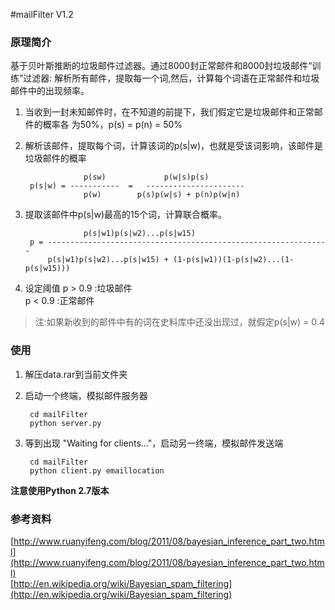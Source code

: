 ﻿#mailFilter V1.2

### 原理简介

基于贝叶斯推断的垃圾邮件过滤器。通过8000封正常邮件和8000封垃圾邮件“训练”过滤器:
解析所有邮件，提取每一个词,然后，计算每个词语在正常邮件和垃圾邮件中的出现频率。

1. 当收到一封未知邮件时，在不知道的前提下，我们假定它是垃圾邮件和正常邮件的概率各
   为50%，p(s) = p(n) = 50%

2. 解析该邮件，提取每个词，计算该词的p(s|w)，也就是受该词影响，该邮件是垃圾邮件的概率

					p(sw)             p(w|s)p(s)
		p(s|w) = -----------  =   ----------------------
					p(w)        p(s)p(w|s) + p(n)p(w|n)

3. 提取该邮件中p(s|w)最高的15个词，计算联合概率。

					p(s|w1)p(s|w2)...p(s|w15)
		p = ---------------------------------------------------------------
			p(s|w1)p(s|w2)...p(s|w15) + (1-p(s|w1))(1-p(s|w2)...(1-p(s|w15)))			

4. 设定阈值 p > 0.9 :垃圾邮件  
            p < 0.9 :正常邮件  

> 注:如果新收到的邮件中有的词在史料库中还没出现过，就假定p(s|w) = 0.4

### 使用

1. 解压data.rar到当前文件夹  
2. 启动一个终端，模拟邮件服务器

		cd mailFilter
		python server.py

   	
3. 等到出现 "Waiting for clients..."，启动另一终端，模拟邮件发送端

		cd mailFilter
		python client.py emaillocation
		
**注意使用Python 2.7版本**		

### 参考资料
[http://www.ruanyifeng.com/blog/2011/08/bayesian_inference_part_two.html](http://www.ruanyifeng.com/blog/2011/08/bayesian_inference_part_two.html)  
[http://en.wikipedia.org/wiki/Bayesian_spam_filtering](http://en.wikipedia.org/wiki/Bayesian_spam_filtering)  




